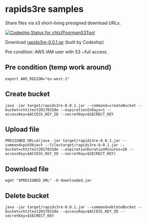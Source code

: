 # rapids3re samples

Share files via s3 short-living presigned download URLs.

[ ![Codeship Status for chtz/PoormanS3Tool](https://codeship.com/projects/2b166ec0-e808-0134-c58f-1635a52dc88d/status?branch=master)](https://codeship.com/projects/207318)

Download [rapids3re-0.0.1.jar](https://s3-eu-west-1.amazonaws.com/www.opensource.p.iraten.ch/rapids3re-0.0.1.jar) (built by Codeship)

Pre condition: AWS IAM user with S3 ~full access.

## Pre condition (temp work around)

```
export AWS_REGION="eu-west-1"
```

## Create bucket

```
java -jar target/rapids3re-0.0.1.jar --command=createBucket --bucket=chtztest20170310e --expirationInDays=1 --accessKey=$ACCESS_KEY_ID --secretKey=$SECRECT_KEY
```

## Upload file

```
PRESIGNED_URL=$(java -jar target/rapids3re-0.0.1.jar --command=putObject --file=target/rapids3re-0.0.1.jar --bucket=chtztest20170310e --expirationDurationMinutes=10 --accessKey=$ACCESS_KEY_ID --secretKey=$SECRECT_KEY)
```

## Download file

```
wget "$PRESIGNED_URL" -O downloaded.jar
```

## Delete bucket

```
java -jar target/rapids3re-0.0.1.jar --command=deleteBucket --bucket=chtztest20170310e --accessKey=$ACCESS_KEY_ID --secretKey=$SECRECT_KEY
```

